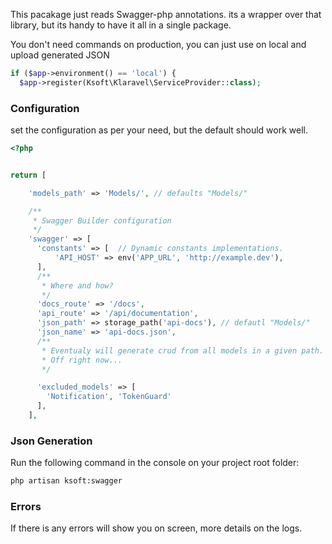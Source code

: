 This pacakage just reads Swagger-php annotations. its a wrapper over that library, but its handy to have it all in a single package.

You don't need commands on production, you can just use on local and upload generated JSON

```php
if ($app->environment() == 'local') {
  $app->register(Ksoft\Klaravel\ServiceProvider::class);
```

### Configuration

set the configuration as per your need, but the default should work well.

```php
<?php


return [

    'models_path' => 'Models/', // defaults "Models/"

    /**
     * Swagger Builder configuration
     */
    'swagger' => [
      'constants' => [  // Dynamic constants implementations.
          'API_HOST' => env('APP_URL', 'http://example.dev'),
      ],
      /**
       * Where and how?
       */
      'docs_route' => '/docs',
      'api_route' => '/api/documentation',
      'json_path' => storage_path('api-docs'), // defautl "Models/"
      'json_name' => 'api-docs.json',
      /**
       * Eventualy will generate crud from all models in a given path.
       * Off right now...
       */

      'excluded_models' => [
        'Notification', 'TokenGuard'
      ],
    ],
```

### Json Generation

Run the following command in the console on your project root folder:

```bash
php artisan ksoft:swagger
```

### Errors

If there is any errors will show you on screen, more details on the logs.

